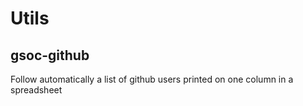 # Utils
## gsoc-github
Follow automatically a list of github users printed on one column in a spreadsheet
